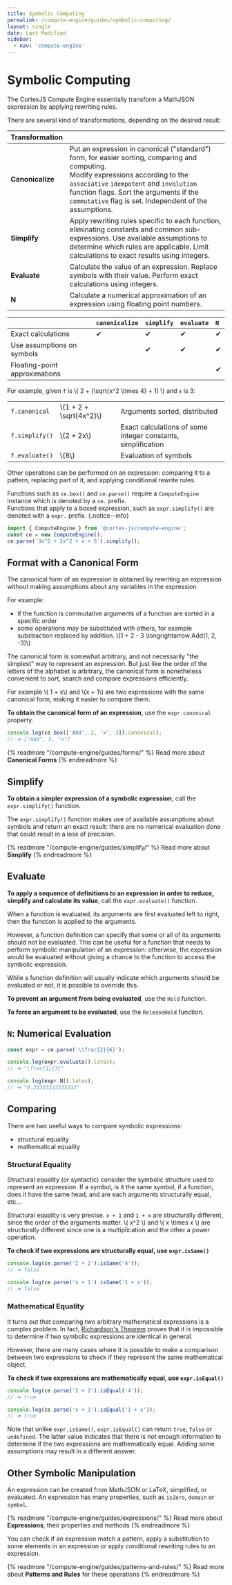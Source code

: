 ```yaml
---
title: Symbolic Computing
permalink: /compute-engine/guides/symbolic-computing/
layout: single
date: Last Modified
sidebar:
  - nav: 'compute-engine'
---
```


# Symbolic Computing

The CortexJS Compute Engine essentially transform a MathJSON expression by
applying rewriting rules.

There are several kind of transformations, depending on the desired result:

<div class=symbols-table>

| Transformation   |                                                                                                                                                                                                                                                                                         |
| :--------------- | :-------------------------------------------------------------------------------------------------------------------------------------------------------------------------------------------------------------------------------------------------------------------------------------- |
| **Canonicalize** | Put an expression in canonical ("standard") form, for easier sorting, comparing and computing.<br> Modify expressions according to the `associative` `idempotent` and `involution` function flags. Sort the arguments if the `commutative` flag is set. Independent of the assumptions. |
| **Simplify**     | Apply rewriting rules specific to each function, eliminating constants and common sub-expressions. Use available assumptions to determine which rules are applicable. Limit calculations to exact results using integers.                                                               |
| **Evaluate**     | Calculate the value of an expression. Replace symbols with their value. Perform exact calculations using integers.                                                                                                                                                                      |
| **N**            | Calculate a numerical approximation of an expression using floating point numbers.                                                                                                                                                                                                      |

<div class=symbols-table>

|                               | `canonicalize` | `simplify` | `evaluate` | `N` |
| :---------------------------- | :------------- | :--------- | :--------- | :-- |
| Exact calculations            | ✔︎             | ✔︎         | ✔︎         | ✔︎  |
| Use assumptions on symbols    |                | ✔︎         | ✔︎         | ✔︎  |
| Floating-point approximations |                |            |            | ✔︎  |

</div>

</div>

For example, given `f` is \\( 2 + (\sqrt{x^2 \times 4} + 1) \\) and `x` is 3:

<div class=symbols-table>

|                |                           |                                                              |
| :------------- | :------------------------ | :----------------------------------------------------------- |
| `f.canonical`  | \\(1 + 2 + \sqrt{4x^2}\\) | Arguments sorted, distributed                                |
| `f.simplify()` | \\(2 + 2x\\)              | Exact calculations of some integer constants, simplification |
| `f.evaluate()` | \\(8\\)                   | Evaluation of symbols                                        |

</div>

Other operations can be performed on an expression: comparing it to a pattern,
replacing part of it, and applying conditional rewrite rules.

Functions such as `ce.box()` and `ce.parse()` require a `ComputeEngine` instance
which is denoted by a `ce.` prefix.<br>Functions that apply to a boxed
expression, such as `expr.simplify()` are denoted with a `expr.` prefix.
{.notice--info}

```ts
import { ComputeEngine } from '@cortex-js/compute-engine';
const ce = new ComputeEngine();
ce.parse('3x^2 + 2x^2 + x + 5').simplify();
```

## Format with a Canonical Form

The canonical form of an expression is obtained by rewriting an expression
without making assumptions about any variables in the expression.

For example:

- if the function is commutative arguments of a function are sorted in a
  specific order
- some operations may be substituted with others, for example substraction
  replaced by addition. \\(1 + 2 - 3 \longrightarrow Add(1, 2, -3)\\)

The canonical form is somewhat arbitrary, and not necessarily "the simplest" way
to represent an expression. But just like the order of the letters of the
alphabet is arbitrary, the canonical form is nonetheless convenient to sort,
search and compare expressions efficiently.

For example \\( 1 + x\\) and \\(x + 1\\) are two expressions with the same
canonical form, making it easier to compare them.

**To obtain the canonical form of an expression**, use the `expr.canonical`
property.

```js
console.log(ce.box(['Add', 2, 'x', 3]).canonical);
// ➔ ["Add", 5, "x"]
```

{% readmore "/compute-engine/guides/forms/" %} Read more about <strong>Canonical
Forms</strong> {% endreadmore %}

## Simplify

**To obtain a simpler expression of a symbolic expression**, call the
`expr.simplify()` function.

The `expr.simplify()` function makes use of available assumptions about symbols
and return an exact result: there are no numerical evaluation done that could
result in a loss of precision.

{% readmore "/compute-engine/guides/simplify/" %} Read more about
<strong>Simplify</strong> {% endreadmore %}

## Evaluate

**To apply a sequence of definitions to an expression in order to reduce,
simplify and calculate its value**, call the `expr.evaluate()` function.

When a function is evaluated, its arguments are first evaluated left to right,
then the function is applied to the arguments.

However, a function definition can specify that some or all of its arguments
should not be evaluated. This can be useful for a function that needs to perform
symbolic manipulation of an expression: otherwise, the expression would be
evaluated without giving a chance to the function to access the symbolic
expression.

While a function definition will usually indicate which arguments should be
evaluated or not, it is possible to override this.

**To prevent an argument from being evaluated**, use the `Hold` function.

**To force an argument to be evaluated**, use the `ReleaseHold` function.

## `N`: Numerical Evaluation

```js
const expr = ce.parse('\\frac{2}{6}');

console.log(expr.evaluate().latex);
// ➔ "\frac{1}{3}"

console.log(expr.N().latex);
// ➔ "0.33333333333333"
```

## Comparing

There are two useful ways to compare symbolic expressions:

- structural equality
- mathematical equality

### Structural Equality

Structural equality (or syntactic) consider the symbolic structure used to
represent an expression. If a symbol, is it the same symbol, if a function, does
it have the same head, and are each arguments structurally equal, etc...

Structural equality is very precise. `x + 1` and `1 + x` are structurally
different, since the order of the arguments matter. \\( x^2 \\) and \\( x \times
x \\) are structurally different since one is a multiplication and the other a
power operation.

**To check if two expressions are structurally equal, use `expr.isSame()`**

```js
console.log(ce.parse('2 + 2').isSame('4'));
// ➔ false

console.log(ce.parse('x + 1').isSame('1 + x'));
// ➔ false
```

### Mathematical Equality

It turns out that comparing two arbitrary mathematical expressions is a complex
problem. In fact,
[Richardson's Theorem](https://en.wikipedia.org/wiki/Richardson%27s_theorem)
proves that it is impossible to determine if two symbolic expressions are
identical in general.

However, there are many cases where it is possible to make a comparison between
two expressions to check if they represent the same mathematical object.

**To check if two expressions are mathematically equal, use `expr.isEqual()`**

```js
console.log(ce.parse('2 + 2').isEqual('4'));
// ➔ true

console.log(ce.parse('x + 1').isEqual('1 + x'));
// ➔ true
```

Note that unlike `expr.isSame()`, `expr.isEqual()` can return `true`, `false` or
`undefined`. The latter value indicates that there is not enough information to
determine if the two expressions are mathematically equal. Adding some
assumptions may result in a different answer.

## Other Symbolic Manipulation

An expression can be created from MathJSON or LaTeX, simplified, or evaluated.
An expression has many properties, such as `isZero`, `domain` or `symbol`.

{% readmore "/compute-engine/guides/expressions/" %} Read more about
<strong>Expressions</strong>, their properties and methods {% endreadmore %}

You can check if an expression match a pattern, apply a substitution to some
elements in an expression or apply conditional rewriting rules to an expression.

{% readmore "/compute-engine/guides/patterns-and-rules/" %} Read more about
<strong>Patterns and Rules</strong> for these operations {% endreadmore %}
